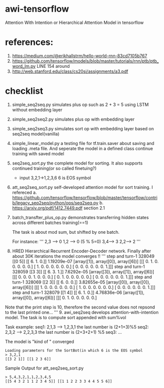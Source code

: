 # awi-tensorflow
Attention With Intention or Hierarchical Attention Model in tensorflow

# references:
1. https://medium.com/@erikhallstrm/hello-world-rnn-83cd7105b767
2. https://github.com/tensorflow/models/blob/master/tutorials/rnn/ptb/ptb_word_lm.py LINE 154 around
3. http://web.stanford.edu/class/cs20si/assignments/a3.pdf

# checklist
1. simple_seq2seq.py simulates plus op such as 2 + 3 = 5 using LSTM without embedding layer
2. simple_seq2seq2.py simulates plus op with embedding layer
3. simple_seq2seq3.py simulates sort op with embedding layer based on seq2seq model(vanilla)
4. simple_linear_model.py a testing file for tf.train.saver about saving and loading .meta file. And seperate the
    model in a defined class
   continue training with saved model
5. seq2seq_sort.py the complete model for sorting. It also supports continued training(or so called finetuing?)
    * input 3,2,1->1,2,3,6 6 is EOS symbol
6. att_seq2seq_sort.py self-developed attention model for sort training. I refereced
a. https://github.com/tensorflow/tensorflow/blob/master/tensorflow/contrib/legacy_seq2seq/python/ops/seq2seq.py
b. https://arxiv.org/pdf/1412.7449.pdf section 2.1
7. batch_transfter_plus_op.py demonstrates transferring hidden states across different batches training(==1)

   The task is about mod sum, but shifted by one batch.

   For instance:
   '''
   2,3 --> 0
   1,2 --> 0 (5 % 5=0)
   3,4--> 3
   2,2--> 2
   '''
8. HRED  Hierarchical Recurrent Encoder-Decoder network. Finally after about 30K iterations the model converges !!
'''
step and turn-1 328049 [[0 5]] [[ 6.  1.  0.]] 1.19209e-07 [array([1]), array([0]), array([6])] [[[ 0.  1.  0.  0.  0.  0.  0.]
  [ 1.  0.  0.  0.  0.  0.  0.]
  [ 0.  0.  0.  0.  0.  0.  1.]]]
step and turn-1 328059 [[3 3]] [[ 6.  3.  1.]] 7.6292e-05 [array([3]), array([1]), array([6])] [[[ 0.  0.  0.  1.  0.  0.  0.]
  [ 0.  1.  0.  0.  0.  0.  0.]
  [ 0.  0.  0.  0.  0.  0.  1.]]]
step and turn-1 328069 [[2 3]] [[ 6.  0.  0.]] 3.82655e-05 [array([0]), array([0]), array([6])] [[[ 1.  0.  0.  0.  0.  0.  0.]
  [ 1.  0.  0.  0.  0.  0.  0.]
  [ 0.  0.  0.  0.  0.  0.  1.]]]
step and turn-1 328079 [[1 4]] [[ 6.  1.  0.]] 4.76836e-06 [array([1]), array([0]), array([6])] [[[ 0.  1.  0.  0.  0.  0.  0.]

Note that the print step is 10, therefore the second value does not repsond to the last printed one...
'''
9. awi_seq2seq develops attention-with-intention model. The task is to compute sort appended with sum%vol

   Task example:
   seq1: 2,1,3 --> 1,2,3,1 the last number is (2+1+3)%5
   seq2: 2,3,2 --> 2,2,3,3 the last number is (2+3+2+1) %5
   seq3: ...

   The model is "kind of " converged
```
Loading parameters for the SortBot(in which 6 is the EOS symbol
> 3,2,1
[[3 2 1]] [[1 2 3 6]]
```
Sample Output for att_seq2seq_sort.py
```
> 5,4,3,2,1,1,2,3,4,5
[[5 4 3 2 1 1 2 3 4 5]] [[1 1 2 2 3 3 4 4 5 5 6]]
```


